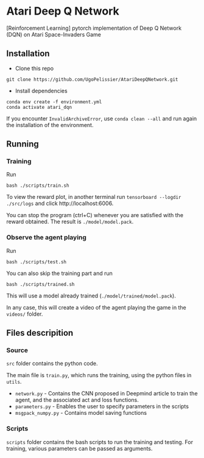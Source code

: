 # Atari Deep Q Network

[Reinforcement Learning] pytorch implementation of Deep Q Network (DQN) on Atari Space-Invaders Game

## Installation

- Clone this repo
```
git clone https://github.com/UgoPelissier/AtariDeepQNetwork.git
```

- Install dependencies
```
conda env create -f environment.yml
conda activate atari_dqn
```

If you encounter ```InvalidArchiveError```, use ```conda clean --all``` and run again the installation of the environment.

## Running

### Training
Run
```
bash ./scripts/train.sh
```

To view the reward plot, in another terminal run  ```tensorboard --logdir ./src/logs``` and click http://localhost:6006.

You can stop the program (ctrl+C) whenever you are satisfied with the reward obtained. The result is  ```./model/model.pack```.

### Observe the agent playing
Run
```
bash ./scripts/test.sh
```

You can also skip the training part and run
```
bash ./scripts/trained.sh
```
This will use a model already trained (```./model/trained/model.pack```).

In any case, this will create a video of the agent playing the game in the ``videos/`` folder.

## Files descripition

### Source

```src``` folder contains the python code.

The main file is ```train.py```, which runs the training, using the python files in ```utils```.

- ```network.py``` - Contains the CNN proposed in Deepmind article to train the agent, and the associated act and loss functions.
- ```parameters.py``` - Enables the user to specify parameters in the scripts
- ```msgpack_numpy.py``` - Contains model saving functions

### Scripts

```scripts``` folder contains the bash scripts to run the training and testing. For training, various parameters can be passed as arguments.